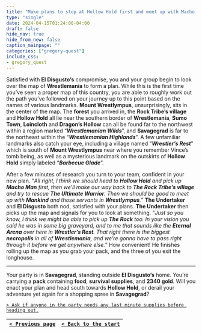 ```yaml
---
title: "Make plans to stop at Hollow Hold first and meet up with Macho Man, try to find The Ultimate Warrior's pills and free him if we can, then make for Wrestlympus."
type: "single"
date: 2024-04-15T01:24:00-04:00
draft: false
hide_nav: true
hide_from_new: false
caption_mainpage: ""
categories: ["gregory-quest"]
include_css:
- gregory_quest
---
```


Satisfied with **El Disgusto’s** compromise, you and your group begin to look over the map of **Wrestlemania** to form a plan. While this is the first time you’ve seen a proper map of this country, you are able to roughly work out the path you’ve followed on your journey up to this point based on the names of various landmarks. **Mount Wrestlympus**, unsurprisingly, sits in the center of the map. The **forest** you arrived in, the **Rock Tribe’s village** and **Hollow Hold** all lie near the southern border of **Wrestlemania**, **Sumo Town**, **Loincloth** and **Dragon’s Hollow** can all be found far to the northwest within a region marked “***Wrestlemanian Wilds***”, and **Savagegrad** is far to the northeast within the “***Wrestlemanian Highlands***”. A few unfamiliar landmarks also catch your eye, including a village named “***Wrestler’s Rest***” which is south of **Mount Wrestlympus** near where you remember Vince’s tomb being, as well as a mysterious landmark on the outskirts of **Hollow Hold** simply labeled “***Barbecue Glade***”.

After a few minutes of research you turn to your team, confident in your new plan. “*All right, I think we should head to **Hollow Hold** and pick up **Macho Man** first, then we’ll make our way back to **The Rock Tribe’s village** and try to rescue **The Ultimate Warrior**. Then we should be good to meet up with **Mankind** and those servants in **Wrestlympus**.*” **The Undertaker** and **El Disgusto** both nod, satisfied with your plans. **The Undertaker** then picks up the map and signals for you to look at something. “*Just so you know, I think we might be able to pick up **The Rock** too. In your vision you said he was in some big graveyard, and to me that sounds like the **Eternal Arena** over here in **Wrestler’s Rest**. That right there is the biggest **necropolis** in all of **Wrestlemania**, and we’re gonna have to pass right through it before we get anywhere else.*” How convenient! He finishes rolling up the map as you grab your pack, and the three of you exit the longhouse.

---

Your party is in **Savagegrad**, standing outside **El Disgusto’s** home. You’re carrying a **pack** containing **food**, **survival supplies**, and **2340 gold**. Will you enact your plan and head south towards **Hollow Hold**, or derail your adventure yet again for a shopping spree in **Savagegrad**?

[``> Ask if anyone in the party needs any last minute supplies before heading out.``](../99)

|[``< Previous page``](../97)|[``< Back to the start``](../)|
|---|---|